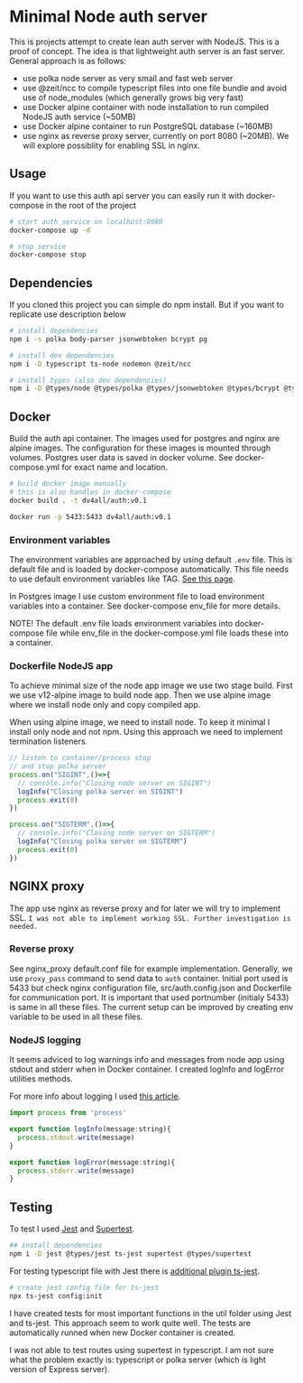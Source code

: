 # Minimal Node auth server

This is projects attempt to create lean auth server with NodeJS. This is a proof of concept. The idea is that lightweight auth server is an fast server.
General approach is as follows:

- use polka node server as very small and fast web server
- use @zeit/ncc to compile typescript files into one file bundle and avoid use of node_modules (which generally grows big very fast)
- use Docker alpine container with node installation to run compiled NodeJS auth service (~50MB)
- use Docker alpine container to run PostgreSQL database (~160MB)
- use nginx as reverse proxy server, currently on port 8080 (~20MB). We will explore possiblity for enabling SSL in nginx.

## Usage

If you want to use this auth api server you can easily run it with docker-compose in the root of the project

```bash
# start auth service on localhost:8080
docker-compose up -d

# stop service
docker-compose stop

```

## Dependencies

If you cloned this project you can simple do npm install. But if you want to replicate use description below

```bash
# install dependencies
npm i -s polka body-parser jsonwebtoken bcrypt pg

# install dev dependencies
npm i -D typescript ts-node nodemon @zeit/ncc

# install types (also dev dependencies)
npm i -D @types/node @types/polka @types/jsonwebtoken @types/bcrypt @types/pg

```

## Docker

Build the auth api container. The images used for postgres and nginx are alpine images. The configuration for these images is mounted through volumes. Postgres user data is saved in docker volume. See docker-compose.yml for exact name and location.

```bash
# build docker image manually
# this is also handles in docker-compose
docker build . -t dv4all/auth:v0.1

docker run -p 5433:5433 dv4all/auth:v0.1

```

### Environment variables

The environment variables are approached by using default `.env` file. This is default file and is loaded by docker-compose automatically. This file needs to use default environment variables like TAG. [See this page](https://docs.docker.com/compose/environment-variables/#/the-envfile-configuration-option).

In Postgres image I use custom environment file to load environment variables into a container. See docker-compose env_file for more details.

NOTE! The default .env file loads environment variables into docker-compose file while env_file in the docker-compose.yml file loads these into a container.

### Dockerfile NodeJS app

To achieve minimal size of the node app image we use two stage build. First we use v12-alpine image to build node app. Then we use alpine image where we install node only and copy compiled app.

When using alpine image, we need to install node. To keep it minimal I install only node and not npm. Using this approach we need to implement termination listeners.

```javascript
// listen to container/process stop
// and stop polka server
process.on("SIGINT",()=>{
  // console.info("Closing node server on SIGINT")
  logInfo("Closing polka server on SIGINT")
  process.exit(0)
})

process.on("SIGTERM",()=>{
  // console.info("Closing node server on SIGTERM")
  logInfo("Closing polka server on SIGTERM")
  process.exit(0)
})
```

## NGINX proxy

The app use nginx as reverse proxy and for later we will try to implement SSL.
`I was not able to implement working SSL. Further investigation is needed.`

### Reverse proxy

See nginx_proxy default.conf file for example implementation. Generally, we use `proxy_pass` command to send data to `auth` container. Initial port used is 5433 but check nginx configuration file, src/auth.config.json and Dockerfile for communication port. It is important that used portnumber (initialy 5433) is same in all these files. The current setup can be improved by creating env variable to be used in all these files.

### NodeJS logging

It seems adviced to log warnings info and messages from node app using stdout and stderr when in Docker container. I created logInfo and logError utilities methods.

For more info about logging I used [this article](https://medium.com/better-programming/docker-for-node-js-in-production-b9dc0e9e48e0).

```javascript
import process from 'process'

export function logInfo(message:string){
  process.stdout.write(message)
}

export function logError(message:string){
  process.stderr.write(message)
}

```

## Testing

To test I used [Jest](https://jestjs.io/docs/en/getting-started) and [Supertest](https://www.npmjs.com/package/supertest).

```bash
## install dependencies
npm i -D jest @types/jest ts-jest supertest @types/supertest
```

For testing typescript file with Jest there is [additional plugin ts-jest](https://kulshekhar.github.io/ts-jest/user/install).

```bash
# create jest config file for ts-jest
npx ts-jest config:init
```

I have created tests for most important functions in the util folder using Jest and ts-jest. This approach seem to work quite well. The tests are automatically runned when new Docker container is created.

I was not able to test routes using supertest in typescript. I am not sure what the problem exactly is: typescript or polka server (which is light version of Express server).
